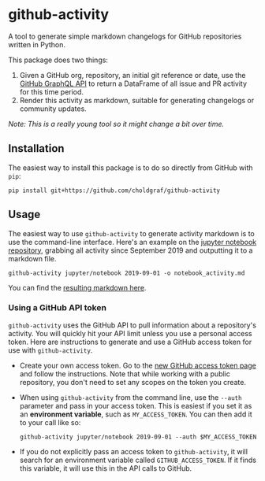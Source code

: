 # github-activity

A tool to generate simple markdown changelogs for GitHub repositories written in Python.

This package does two things:

1. Given a GitHub org, repository, an initial git reference or date, use the
   [GitHub GraphQL API](https://developer.github.com/v4/) to return a DataFrame
   of all issue and PR activity for this time period.
2. Render this activity as markdown, suitable for generating changelogs or
   community updates.

*Note: This is a really young tool so it might change a bit over time.*

## Installation

The easiest way to install this package is to do so directly from GitHub with `pip`:

```
pip install git+https://github.com/choldgraf/github-activity
```

## Usage

The easiest way to use `github-activity` to generate activity markdown is to use
the command-line interface. Here's an example on the
[jupyter notebook repository](https://github.com/jupyter/notebook), grabbing all
activity since September 2019 and outputting it to a markdown file.

```
github-activity jupyter/notebook 2019-09-01 -o notebook_activity.md
```

You can find the [resulting markdown here](docs/notebook_activity.md).

### Using a GitHub API token

`github-activity` uses the GitHub API to pull information about a repository's activity.
You will quickly hit your API limit unless you use a personal access token. Here are
instructions to generate and use a GitHub access token for use with `github-activity`.

* Create your own access token. Go to the [new GitHub access token page](https://github.com/settings/tokens/new)
  and follow the instructions. Note that while working with a public repository,
  you don't need to set any scopes on the token you create.
* When using `github-activity` from the command line, use the `--auth` parameter and pass
  in your access token. This is easiest if you set it as an **environment variable**,
  such as `MY_ACCESS_TOKEN`. You can then add it to your call like so:

  ```
  github-activity jupyter/notebook 2019-09-01 --auth $MY_ACCESS_TOKEN
  ```
* If you do not explicitly pass an access token to `github-activity`, it will search
  for an environment variable called `GITHUB_ACCESS_TOKEN`. If it finds this variable,
  it will use this in the API calls to GitHub.
